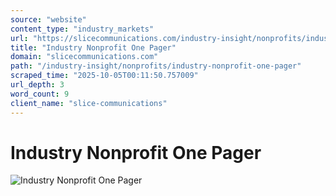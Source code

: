```yaml
---
source: "website"
content_type: "industry_markets"
url: "https://slicecommunications.com/industry-insight/nonprofits/industry-nonprofit-one-pager"
title: "Industry Nonprofit One Pager"
domain: "slicecommunications.com"
path: "/industry-insight/nonprofits/industry-nonprofit-one-pager"
scraped_time: "2025-10-05T00:11:50.757009"
url_depth: 3
word_count: 9
client_name: "slice-communications"
---
```


# Industry Nonprofit One Pager

![Industry Nonprofit One Pager](https://slicecommunications.com/wp-content/uploads/2019/04/Industry-Nonprofit-One-Pager-pdf-232x300.jpg)